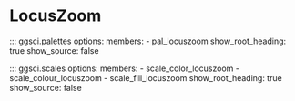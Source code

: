 # LocusZoom

::: ggsci.palettes
    options:
      members:
        - pal_locuszoom
      show_root_heading: true
      show_source: false

::: ggsci.scales
    options:
      members:
        - scale_color_locuszoom
        - scale_colour_locuszoom
        - scale_fill_locuszoom
      show_root_heading: true
      show_source: false
